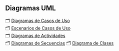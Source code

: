 ## Diagramas UML

🗂️ [Diagramas de Casos de Uso](diagramas_de_casos_de_uso.md)  
🗂️ [Escenarios de Casos de Uso](escenarios_de_casos_de_uso.md)  
🗂️ [Diagramas de Actividades](diagramas_de_actividades.md)  
🗂️ [Diagramas de Secuencias](diagramas_de_secuencias.md)
🗂️ [Diagrama de Clases](https://docs.google.com/spreadsheets/d/1EqbzDhGHumLWzs5yt8TByZ_fuXCxVpVh/edit?gid=1173642159#gid=1173642159) 
